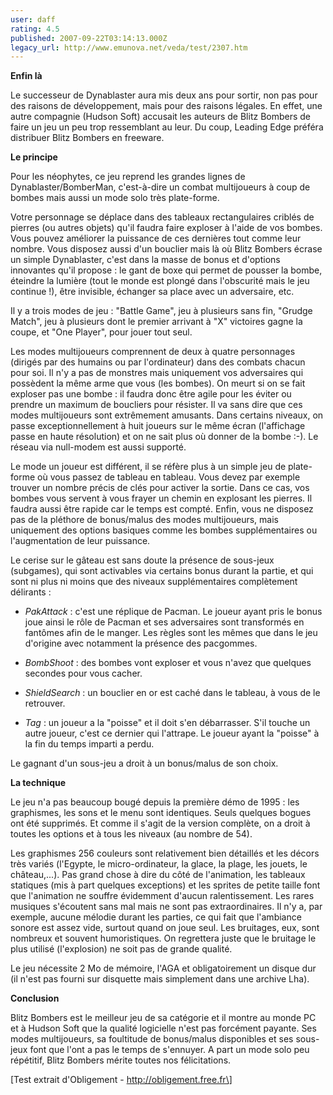 ```yaml
---
user: daff
rating: 4.5
published: 2007-09-22T03:14:13.000Z
legacy_url: http://www.emunova.net/veda/test/2307.htm
---
```

**Enfin là**  

  

Le successeur de Dynablaster aura mis deux ans pour sortir, non pas pour des raisons de développement, mais pour des raisons légales. En effet, une autre compagnie (Hudson Soft) accusait les auteurs de Blitz Bombers de faire un jeu un peu trop ressemblant au leur. Du coup, Leading Edge préféra distribuer Blitz Bombers en freeware.  

  

**Le principe**  

  

Pour les néophytes, ce jeu reprend les grandes lignes de Dynablaster/BomberMan, c'est-à-dire un combat multijoueurs à coup de bombes mais aussi un mode solo très plate-forme.  

  

Votre personnage se déplace dans des tableaux rectangulaires criblés de pierres (ou autres objets) qu'il faudra faire exploser à l'aide de vos bombes. Vous pouvez améliorer la puissance de ces dernières tout comme leur nombre. Vous disposez aussi d'un bouclier mais là où Blitz Bombers écrase un simple Dynablaster, c'est dans la masse de bonus et d'options innovantes qu'il propose : le gant de boxe qui permet de pousser la bombe, éteindre la lumière (tout le monde est plongé dans l'obscurité mais le jeu continue !), être invisible, échanger sa place avec un adversaire, etc.  

  

Il y a trois modes de jeu : "Battle Game", jeu à plusieurs sans fin, "Grudge Match", jeu à plusieurs dont le premier arrivant à "X" victoires gagne la coupe, et "One Player", pour jouer tout seul.  

  

Les modes multijoueurs comprennent de deux à quatre personnages (dirigés par des humains ou par l'ordinateur) dans des combats chacun pour soi. Il n'y a pas de monstres mais uniquement vos adversaires qui possèdent la même arme que vous (les bombes). On meurt si on se fait exploser pas une bombe : il faudra donc être agile pour les éviter ou prendre un maximum de boucliers pour résister. Il va sans dire que ces modes multijoueurs sont extrêmement amusants. Dans certains niveaux, on passe exceptionnellement à huit joueurs sur le même écran (l'affichage passe en haute résolution) et on ne sait plus où donner de la bombe :-). Le réseau via null-modem est aussi supporté.  

  

Le mode un joueur est différent, il se réfère plus à un simple jeu de plate-forme où vous passez de tableau en tableau. Vous devez par exemple trouver un nombre précis de clés pour activer la sortie. Dans ce cas, vos bombes vous servent à vous frayer un chemin en explosant les pierres. Il faudra aussi être rapide car le temps est compté. Enfin, vous ne disposez pas de la pléthore de bonus/malus des modes multijoueurs, mais uniquement des options basiques comme les bombes supplémentaires ou l'augmentation de leur puissance.  

  

Le cerise sur le gâteau est sans doute la présence de sous-jeux (subgames), qui sont activables via certains bonus durant la partie, et qui sont ni plus ni moins que des niveaux supplémentaires complètement délirants :  

  

- _PakAttack_ : c'est une réplique de Pacman. Le joueur ayant pris le bonus joue ainsi le rôle de Pacman et ses adversaires sont transformés en fantômes afin de le manger. Les règles sont les mêmes que dans le jeu d'origine avec notamment la présence des pacgommes.  

- _BombShoot_ : des bombes vont exploser et vous n'avez que quelques secondes pour vous cacher.  

- _ShieldSearch_ : un bouclier en or est caché dans le tableau, à vous de le retrouver.  

- _Tag_ : un joueur a la "poisse" et il doit s'en débarrasser. S'il touche un autre joueur, c'est ce dernier qui l'attrape. Le joueur ayant la "poisse" à la fin du temps imparti a perdu.  

  

Le gagnant d'un sous-jeu a droit à un bonus/malus de son choix.  

  

**La technique**  

  

Le jeu n'a pas beaucoup bougé depuis la première démo de 1995 : les graphismes, les sons et le menu sont identiques. Seuls quelques bogues ont été supprimés. Et comme il s'agit de la version complète, on a droit à toutes les options et à tous les niveaux (au nombre de 54).  

  

Les graphismes 256 couleurs sont relativement bien détaillés et les décors très variés (l'Egypte, le micro-ordinateur, la glace, la plage, les jouets, le château,...). Pas grand chose à dire du côté de l'animation, les tableaux statiques (mis à part quelques exceptions) et les sprites de petite taille font que l'animation ne souffre évidemment d'aucun ralentissement. Les rares musiques s'écoutent sans mal mais ne sont pas extraordinaires. Il n'y a, par exemple, aucune mélodie durant les parties, ce qui fait que l'ambiance sonore est assez vide, surtout quand on joue seul. Les bruitages, eux, sont nombreux et souvent humoristiques. On regrettera juste que le bruitage le plus utilisé (l'explosion) ne soit pas de grande qualité.  

  

Le jeu nécessite 2 Mo de mémoire, l'AGA et obligatoirement un disque dur (il n'est pas fourni sur disquette mais simplement dans une archive Lha).  

  

**Conclusion**  

  

Blitz Bombers est le meilleur jeu de sa catégorie et il montre au monde PC et à Hudson Soft que la qualité logicielle n'est pas forcément payante. Ses modes multijoueurs, sa foultitude de bonus/malus disponibles et ses sous-jeux font que l'ont a pas le temps de s'ennuyer. A part un mode solo peu répétitif, Blitz Bombers mérite toutes nos félicitations.  

  

\[Test extrait d'Obligement - http://obligement.free.fr\]